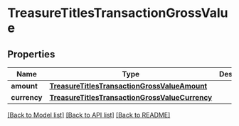 # TreasureTitlesTransactionGrossValue

## Properties
Name | Type | Description | Notes
------------ | ------------- | ------------- | -------------
**amount** | [**TreasureTitlesTransactionGrossValueAmount**](TreasureTitlesTransactionGrossValueAmount.md) |  | 
**currency** | [**TreasureTitlesTransactionGrossValueCurrency**](TreasureTitlesTransactionGrossValueCurrency.md) |  | 

[[Back to Model list]](../README.md#documentation-for-models) [[Back to API list]](../README.md#documentation-for-api-endpoints) [[Back to README]](../README.md)

